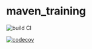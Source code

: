 # maven_training
![build CI](https://github.com/LyGolv/maven_training/actions/workflows/build.yml/badge.svg)

[![codecov](https://codecov.io/gh/LyGolv/maven_training/branch/main/graph/badge.svg?token=ZREVILPBFW)](https://codecov.io/gh/LyGolv/maven_training)

